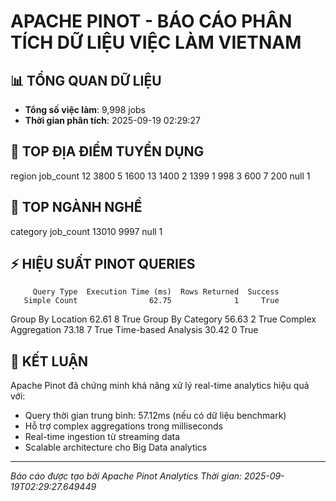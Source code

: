
# APACHE PINOT - BÁO CÁO PHÂN TÍCH DỮ LIỆU VIỆC LÀM VIETNAM

## 📊 TỔNG QUAN DỮ LIỆU
- **Tổng số việc làm**: 9,998 jobs
- **Thời gian phân tích**: 2025-09-19 02:29:27

## 🏢 TOP ĐỊA ĐIỂM TUYỂN DỤNG
region  job_count
    12       3800
     5       1600
    13       1400
     2       1399
     1        998
     3        600
     7        200
  null          1

## 💼 TOP NGÀNH NGHỀ
category  job_count
   13010       9997
    null          1

## ⚡ HIỆU SUẤT PINOT QUERIES
         Query Type  Execution Time (ms)  Rows Returned  Success
       Simple Count                62.75              1     True
  Group By Location                62.61              8     True
  Group By Category                56.63              2     True
Complex Aggregation                73.18              7     True
Time-based Analysis                30.42              0     True

## 🎯 KẾT LUẬN
Apache Pinot đã chứng minh khả năng xử lý real-time analytics hiệu quả với:
- Query thời gian trung bình: 57.12ms (nếu có dữ liệu benchmark)
- Hỗ trợ complex aggregations trong milliseconds
- Real-time ingestion từ streaming data
- Scalable architecture cho Big Data analytics

---

*Báo cáo được tạo bởi Apache Pinot Analytics*
*Thời gian: 2025-09-19T02:29:27.649449*
